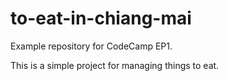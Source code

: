# to-eat-in-chiang-mai

Example repository for CodeCamp EP1.

This is a simple project for managing things to eat.
